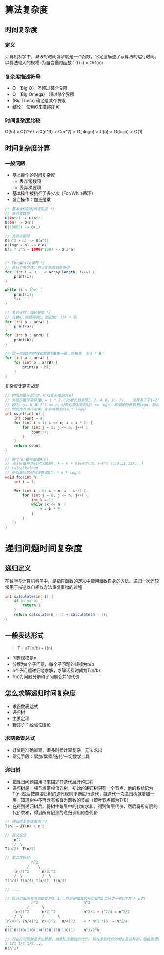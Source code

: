 # 算法复杂度

## 时间复杂度  
### 定义
计算机科学中，算法的时间复杂度是一个函数，它定量描述了该算法的运行时间。以算法输入的规模n为自变量的函数：T(n) = O(f(n))

### 复杂度描述符号  
- O （Big O） 不超过某个界限
- Ω （Big Omega） 超过某个界限
-    (Big Theta)  确定是某个界限
- 结论： 使用O来描述即可

### 时间复杂度比较  
O(!n) > O(2^n) > O(n^3) > O(n^2) > O(nlogn) > O(n) > O(logn) > O(1)

## 时间复杂度计算  
### 一般问题  
- 基本操作的时间复杂度
    - 丢弃常数项
    - 丢弃次要项
- 基本操作被执行了多少次（For/While循环）
- 复合操作：加还是乘


```java
/* 基本操作的时间复杂度 */
// 丢弃常数项
O(2n^2) -> O(n^2)
O(5n) -> O(n)
O(50000) -> O(1)

// 丢弃次要项
O(n^2 + n) -> O(n^2)
O(logn + n) -> O(n)
O(5 * 2^n + 1000n^100) -> O(2^n)


/* For/While循环 */
// 执行了多少次，时间复杂度就是多少
for (int i = 0; i < array.length; i++>) {
    print(i);
}

while (i < 10>) {
    print(i);
    i++
}

/* 复合操作：加还是乘 */
// 先做A，完后再做B。则相加  O(A + B)
for (int a : arrA) {
    print(a);
}
for (int b : arrB) {
    print(b);
}

// 每一次做A的时候都需要将B做一遍，则相乘  O(A * B)
for (int a : arrA) {
    for (int b : arrB) {
        print(a + b);
    }
}
```

复杂度计算实战题
```java
// 内层的循环是n次，所以复杂度是O(n)
// 外层的循环条件是i = i * 2，i的增长趋势是1，2，4，8，16，32... 这样看下来i=2^t. 这个t就是i可以循环的次数
// 因为i <= n 即 2^t <= n，对两边取对数的话t <= logn. 即循环的此数是logn，那么复杂度也就是logn
// 然后内外循环相乘，复杂度就是O(n * logn)
int count(int n) {
    int count = 0;
    for (int i = 1; i <= n; i = i * 2) {
        for (int j = 1; j <= n; j++) {
            count++;
        }
    }
    return count;
}

// 两个for循环都是O(n)
// while循环执行的次数是t，k = k * 5执行了t次。k=5^t (1,5,25,125...)
// t=log5k=logn
// 所以最后的时间复杂读O(n * n * logn)
void foo(int n) {
    int i = 1;

    for (int i = 0; i < n; i = i++) {
        for (int j = 0; j <= n; j++) {
            int k = 1;
            while (k <= n) {
                k = k * 5
            }
        }
    }
}
```

# 递归问题时间复杂度  
## 递归定义  
在数学与计算机科学中，是指在函数的定义中使用函数自身的方法。递归一次还较常用于描述以自相似方法重复事物的过程
```java
int calculate(int i) {
    if (n <= 0) {
        return 1;
    }
    return calculate(n - 1) + calculate(n - 1);
}
```

## 一般表达形式
> T<n> = aT(n/b) + f(n)  
- 问题规模是n
- 分解为a个子问题，每个子问题的规模为n/b
- a个子问题递归地求解，求解话费时间为T(n/b)
- f(n)为问题分解和子问题合并的代价  

## 怎么求解递归时间复杂度  
- 求函数表达式
- 递归树
- 主要定理
- 野路子：经验性结论

### 求函数表达式  
- 好处是准确直观，很多时候计算复杂，无法求出
- 常见手段：累加/累乘/迭代/一切数学工具

### 递归树  
- 把递归问题描用书来描述其迭代展开的过程  
- 递归树是一棵节点带权值的树，初始的递归树只有一个节点，他的权标记为T(n);然后按照递归树的迭代规则不断进行迭代，每迭代一次递归树就增加一层，知道树中不再含有权值为函数的节点（即叶节点都为T(1)）
- 在得到递归树后，将树中每层中的代价求和，得到每层代价，然后将所有层的代价求和，得到所有层测的递归调用的总代价

```java
/* 递归树复杂度案例 */
T(n) = 2T(n) + n^2

// 首次拆分
    n^2
    /  \
T(n/2)  T(n/2)

// 第二次拆分
            n^2
          /    \
    (n/2)^2     (n/2)^2
    /  \         /  \
T(n/4) T(n/4) T(n/4)  T(n/4)

// ....

// 拆分知道所有节点都变为O（1）,然后把每层的代价相加(二分之一的k次方 * n方)
            n^2                     n^2
          /      \
    (n/2)^2     (n/2)^2             n^2/4 + n^2/4 = n^2/2
    /  \         /      \
(n/4)^2 (n/4)^2 (n/4)^2  (n/4)^2    4 * n^2 /16  = n^2/4
....
O(1)O(1)O(1)O(1)O(1)O(1)O(1)O(1)    n^2/2^k

// 现在的问题就是求出层数，就能知道最后的代价. 现在看到代价的增长是这样的，用极限思维可知分数最后相加一定趋于一个常数，所以最后的复杂度就是n^2
1 1/2 1/4 1/8....
O(n^2)
```